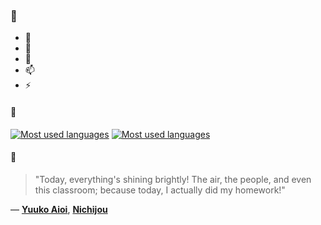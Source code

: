 ### 👋

- 🔭
- 🌱
- 💬
- 📫
- ⚡

#### 🧏

[![Most used languages](https://github-readme-stats-aynah.vercel.app/api/top-langs/?username=aynh&theme=solarized-dark&langs_count=6&layout=compact&hide_title=true)](https://github.com/anuraghazra/github-readme-stats#gh-dark-mode-only)
[![Most used languages](https://github-readme-stats-aynah.vercel.app/api/top-langs/?username=aynh&theme=solarized-light&langs_count=6&layout=compact&hide_title=true)](https://github.com/anuraghazra/github-readme-stats#gh-light-mode-only)

#### 💬

> "Today, everything's shining brightly! The air, the people, and even this classroom; because today, I actually did my homework!"

&mdash; [**Yuuko Aioi**](https://myanimelist.net/character.php?q=Yuuko%20Aioi&cat=character), [**Nichijou**](https://myanimelist.net/search/all?q=Nichijou&cat=all)
